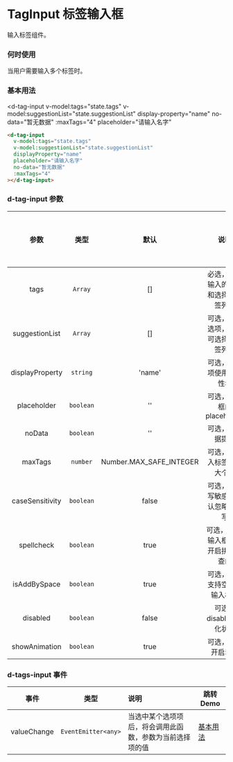 # TagInput 标签输入框

输入标签组件。

### 何时使用

当用户需要输入多个标签时。

### 基本用法

<d-tag-input
v-model:tags="state.tags"
v-model:suggestionList="state.suggestionList"
display-property="name"
no-data="暂无数据"
:maxTags="4"
placeholder="请输入名字"

> </d-tag-input>

```html
<d-tag-input
  v-model:tags="state.tags"
  v-model:suggestionList="state.suggestionList"
  displayProperty="name"
  placeholder="请输入名字"
  no-data="暂无数据"
  :maxTags="4"
></d-tag-input>
```

<script lang="ts">
import { defineComponent, reactive } from 'vue'

export default defineComponent({
  setup() {
    const state = reactive({
      tags: [{name: '123'}],
      suggestionList: [{name: 'item1'}]
    })

    return {
      state
    }
  }
})
</script>

### d-tag-input 参数

|      参数       |   类型    |          默认           |                 说明                 | 跳转 Demo                    | 全局配置项 |
| :-------------: | :-------: | :---------------------: | :----------------------------------: | :--------------------------- | ---------- |
|      tags       |  `Array`  |           []            | 必选，记录输入的标签和选择的标签列表 | [基本用法](#基本用法)        |
| suggestionList  |  `Array`  |           []            | 可选，下拉选项，默认可选择的标签列表 | [基本用法](#基本用法)        |
| displayProperty | `string`  |         'name'          |       可选，列表项使用的属性名       | [基本用法](#基本用法)        |
|   placeholder   | `boolean` |           ''            |      可选，输入框的 placeholder      | [基本用法](#基本用法)        |
|     noData      | `boolean` |           ''            |           可选，无数据提示           | [基本用法](#基本用法)        |
|     maxTags     | `number`  | Number.MAX_SAFE_INTEGER |      可选，可输入标签的最大个数      | [基本用法](demo#basic-usage) |
| caseSensitivity | `boolean` |          false          |   可选，大小写敏感，默认忽略大小写   | [基本用法](demo#basic-usage) |            |
|   spellcheck    | `boolean` |          true           | 可选，input 输入框是否开启拼写检查的 | [基本用法](demo#basic-usage) |            |
|  isAddBySpace   | `boolean` |          true           |     可选，是否支持空格键输入标签     | [基本用法](demo#basic-usage) |            |
|    disabled     | `boolean` |          false          |       可选，disabled 灰化状态        | [基本用法](demo#basic-usage) |
|  showAnimation  | `boolean` |          true           |          可选，是否开启动画          |                              | ✔          |

### d-tags-input 事件

|    事件     |        类型         | 说明                                                     | 跳转 Demo             |
| :---------: | :-----------------: | :------------------------------------------------------- | --------------------- |
| valueChange | `EventEmitter<any>` | 当选中某个选项项后，将会调用此函数，参数为当前选择项的值 | [基本用法](#基本用法) |
